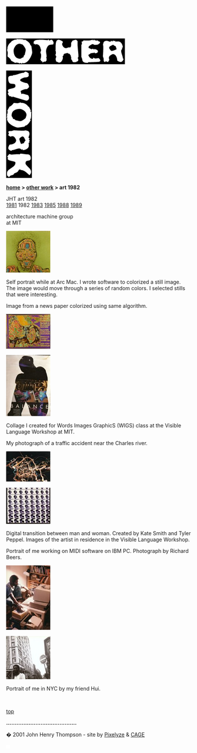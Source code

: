 
![](images/johnhenry1.gif)

![](images/tin_other.gif)

![](images/tin_work.gif)

**[home](index.md) > [other work](otherwork.md) > art 1982**

JHT art 1982  
[1981](art1981.md) 1982 [1983](art1983.md) [1985](art1985.md) [1988](art1988.md) [1989](art1989.md)

architecture machine group  
at MIT

[![](images/83_jt_arc_mac_color_mini.jpg)](javascript:openpage('images/83_jt_arc_mac_color.jpg',513,480))

Self portrait while at Arc Mac. I wrote software to colorized a still image. The image would move through a series of random colors. I selected stills that were interesting.

Image from a news paper colorized using same algorithm.

[![](images/83_couple_mini.jpg)](javascript:openpage('images/83_couple.jpg',600,468))

[![](images/83_balance_wigs_mini.jpg)](javascript:openpage('images/83_balance_wigs.jpg',346,480))

Collage I created for Words Images GraphicS (WIGS) class at the Visible Language Workshop at MIT.

My photograph of a traffic accident near the Charles river.

[![](images/85_night_light_mini.jpg)](javascript:openpage('images/85_night_light.jpg',640,439)) 

[![](images/82_vlw_mini.jpg)](javascript:openpage('images/82_vlw.jpg',585,480))

Digital transition between man and woman. Created by Kate Smith and Tyler Peppel. Images of the artist in residence in the Visible Language Workshop.

Portrait of me working on MIDI software on IBM PC. Photograph by Richard Beers.

[![](images/83_jt_ibm_pc_mini.jpg)](javascript:openpage('images/83_jt_ibm_pc.jpg',329,480))

[![](images/85_jt_in_ny_no_enter_mini.jpg)](javascript:openpage('images/85_jt_in_ny_no_enter.jpg',490,480))

Portrait of me in NYC by my friend Hui.  

 

[top](#topofpage)

**.........................................**

� 2001 John Henry Thompson - site by [Pixelyze](http://www.pixelyze.com/) & [CAGE](http://www.cage.nl/)

![](images/spacer.gif)